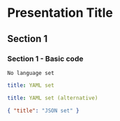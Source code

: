 # Presentation Title

## Section 1

### Section 1 - Basic code

```text
No language set
```

```yaml
title: YAML set
```

```yml
title: YAML set (alternative)
```

```json
{ "title": "JSON set" }
```
